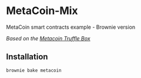 # MetaCoin-Mix
MetaCoin smart contracts example - Brownie version

*Based on the [Metacoin Truffle Box](https://github.com/truffle-box/metacoin-box)*

## Installation

```bash
brownie bake metacoin
```
